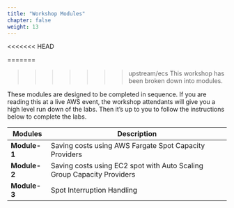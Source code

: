 ```yaml
---
title: "Workshop Modules"
chapter: false
weight: 13
---
```


<<<<<<< HEAD

=======
>>>>>>> upstream/ecs
This workshop has been broken down into modules.

These modules are designed to be completed in sequence. If you are reading this at a live AWS event, the workshop attendants will give you a high level run down of the labs. Then it’s up to you to follow the instructions below to complete the labs. 


| Modules | Description |
| --- | --- |
| **Module-1** | Saving costs using AWS Fargate Spot Capacity Providers |
| **Module-2** | Saving costs using EC2 spot with Auto Scaling Group Capacity Providers |
| **Module-3** | Spot Interruption Handling |

